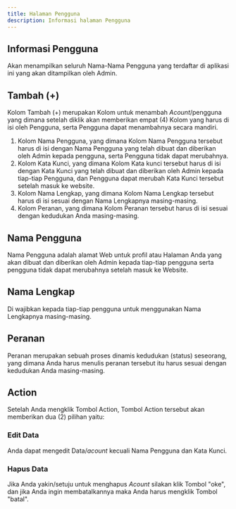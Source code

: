 ```yaml
---
title: Halaman Pengguna
description: Informasi halaman Pengguna
---
```


## Informasi Pengguna
Akan menampilkan seluruh Nama-Nama Pengguna yang terdaftar di aplikasi ini yang akan ditampilkan oleh Admin. 

## Tambah (+)
Kolom Tambah (+) merupakan Kolom untuk menambah *Acount*/pengguna yang dimana setelah diklik akan memberikan empat (4) Kolom yang harus di isi oleh Pengguna, serta Pengguna dapat menambahnya secara mandiri.
1. Kolom Nama Pengguna, yang dimana Kolom Nama Pengguna tersebut harus di isi dengan Nama Pengguna yang telah dibuat dan diberikan oleh Admin kepada pengguna, serta Pengguna tidak dapat merubahnya.
1. Kolom Kata Kunci, yang dimana Kolom Kata kunci tersebut harus di isi dengan Kata Kunci yang telah dibuat dan diberikan oleh Admin kepada tiap-tiap Pengguna, dan Pengguna dapat merubah Kata Kunci tersebut setelah masuk ke website.
1. Kolom Nama Lengkap, yang dimana Kolom Nama Lengkap tersebut harus di isi sesuai dengan Nama Lengkapnya masing-masing.
1. Kolom Peranan, yang dimana Kolom Peranan tersebut harus di isi sesuai dengan kedudukan Anda masing-masing.

## Nama Pengguna
Nama Pengguna adalah alamat Web untuk profil atau Halaman Anda yang akan dibuat dan diberikan oleh Admin kepada tiap-tiap pengguna serta pengguna tidak dapat merubahnya setelah masuk ke Website. 

## Nama Lengkap
Di wajibkan kepada tiap-tiap pengguna untuk menggunakan Nama Lengkapnya masing-masing.

## Peranan
Peranan merupakan sebuah proses dinamis kedudukan (status) seseorang, yang dimana Anda harus menulis peranan tersebut itu harus sesuai dengan kedudukan Anda masing-masing. 

## Action
Setelah Anda mengklik Tombol Action, Tombol Action tersebut akan memberikan dua (2) pilihan yaitu:

### Edit Data
Anda dapat mengedit Data/*acount* kecuali Nama Pengguna dan Kata Kunci.

### Hapus Data
Jika Anda yakin/setuju untuk menghapus *Acount* silakan klik Tombol "oke", dan jika Anda ingin membatalkannya maka Anda harus mengklik Tombol "batal".
